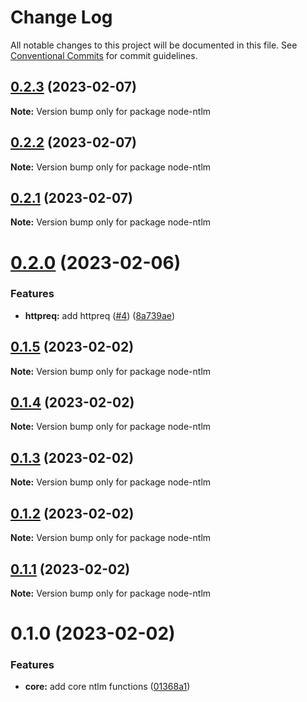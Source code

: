 # Change Log

All notable changes to this project will be documented in this file.
See [Conventional Commits](https://conventionalcommits.org) for commit guidelines.

## [0.2.3](https://github.com/skrtheboss/node-ntlm/compare/v0.2.2...v0.2.3) (2023-02-07)

**Note:** Version bump only for package node-ntlm

## [0.2.2](https://github.com/skrtheboss/node-ntlm/compare/v0.2.1...v0.2.2) (2023-02-07)

**Note:** Version bump only for package node-ntlm

## [0.2.1](https://github.com/skrtheboss/node-ntlm/compare/v0.2.0...v0.2.1) (2023-02-07)

**Note:** Version bump only for package node-ntlm

# [0.2.0](https://github.com/skrtheboss/node-ntlm/compare/v0.1.5...v0.2.0) (2023-02-06)

### Features

-   **httpreq:** add httpreq ([#4](https://github.com/skrtheboss/node-ntlm/issues/4)) ([8a739ae](https://github.com/skrtheboss/node-ntlm/commit/8a739ae9954d71962add01eb48b4745d4689171f))

## [0.1.5](https://github.com/skrtheboss/node-ntlm/compare/v0.1.4...v0.1.5) (2023-02-02)

**Note:** Version bump only for package node-ntlm

## [0.1.4](https://github.com/skrtheboss/node-ntlm/compare/v0.1.3...v0.1.4) (2023-02-02)

**Note:** Version bump only for package node-ntlm

## [0.1.3](https://github.com/skrtheboss/node-ntlm/compare/v0.1.2...v0.1.3) (2023-02-02)

**Note:** Version bump only for package node-ntlm

## [0.1.2](https://github.com/skrtheboss/node-ntlm/compare/v0.1.1...v0.1.2) (2023-02-02)

**Note:** Version bump only for package node-ntlm

## [0.1.1](https://github.com/skrtheboss/node-ntlm/compare/v0.1.0...v0.1.1) (2023-02-02)

**Note:** Version bump only for package node-ntlm

# 0.1.0 (2023-02-02)

### Features

-   **core:** add core ntlm functions ([01368a1](https://github.com/skrtheboss/node-ntlm/commit/01368a15f2249c0fe6b8913d022771c4d41f629f))
